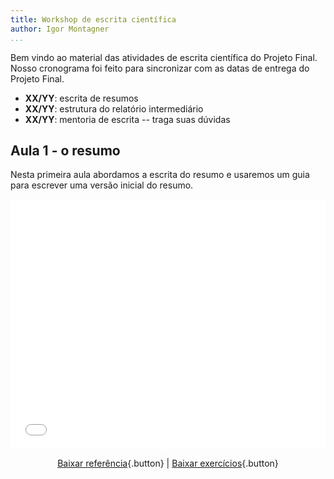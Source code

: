 ```yaml
---
title: Workshop de escrita científica
author: Igor Montagner
...
```


Bem vindo ao material das atividades de escrita científica do Projeto Final. Nosso cronograma foi feito para sincronizar com as datas de entrega do Projeto Final.

- **XX/YY**: escrita de resumos
- **XX/YY**: estrutura do relatório intermediário
- **XX/YY**: mentoria de escrita -- traga suas dúvidas

## Aula 1 - o resumo

Nesta primeira aula abordamos a escrita do resumo e usaremos um guia para escrever uma versão inicial do resumo.

<center>
<embed src="slides-resumo.pdf" style="width: 100%; height: 400px;"></embed>


[Baixar referência](handout-resumo.pdf){.button} | [Baixar exercícios](handout-resumo-exercicio.pdf){.button}

</center>
